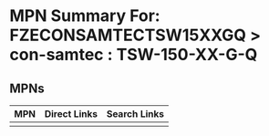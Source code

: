 



# MPN Summary For: FZECONSAMTECTSW15XXGQ > con-samtec : TSW-150-XX-G-Q

## MPNs
  

|MPN|Direct Links|Search Links|
| :--- | :--- | :--- |
||||

